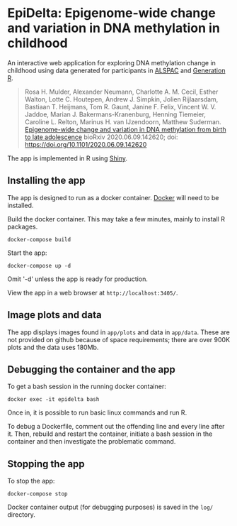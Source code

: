 # EpiDelta: Epigenome-wide change and variation in DNA methylation in childhood

An interactive web application 
for exploring DNA methylation change in childhood
using data generated for participants in 
[ALSPAC](http://www.bristol.ac.uk/alspac/)
and [Generation R](https://generationr.org.uk/).

> Rosa H. Mulder, Alexander Neumann, Charlotte A. M. Cecil, Esther
> Walton, Lotte C. Houtepen, Andrew J. Simpkin, Jolien Rijlaarsdam,
> Bastiaan T. Heijmans, Tom R. Gaunt, Janine F. Felix, Vincent
> W. V. Jaddoe, Marian J. Bakermans-Kranenburg, Henning Tiemeier,
> Caroline L. Relton, Marinus H. van IJzendoorn, Matthew Suderman.
> [Epigenome-wide change and variation in DNA methylation from birth to late adolescence](https://doi.org/10.1101/2020.06.09.142620)
> bioRxiv 2020.06.09.142620; doi: https://doi.org/10.1101/2020.06.09.142620

The app is implemented in R
using [Shiny](https://shiny.rstudio.com/).

## Installing the app

The app is designed to run as a docker container.
[Docker](https://www.docker.com/) will need to be installed.

Build the docker container. This may take a few minutes,
mainly to install R packages.
```
docker-compose build
```

Start the app:
```
docker-compose up -d 
```
Omit '-d' unless the app is ready for production.

View the app in a web browser at `http://localhost:3405/`.

## Image plots and data

The app displays images found in `app/plots` and data in `app/data`.
These are not provided on github because of space requirements;
there are over 900K plots and the data uses 180Mb. 

## Debugging the container and the app

To get a bash session in the running docker container:

```
docker exec -it epidelta bash
```

Once in, it is possible to run basic linux commands
and run R.

To debug a Dockerfile, comment out the offending line
and every line after it.
Then, rebuild and restart the container,
initiate a bash session in the container
and then investigate the problematic command.

## Stopping the app

To stop the app:
```
docker-compose stop
```

Docker container output (for debugging purposes)
is saved in the `log/` directory.

